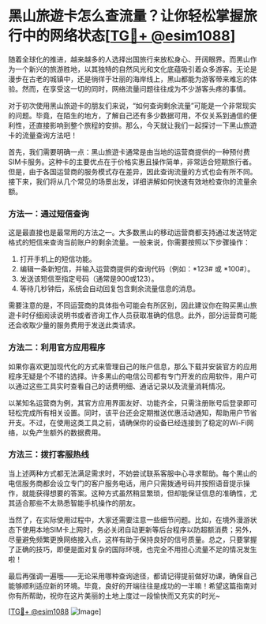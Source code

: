 # 黑山旅遊卡怎么查流量？让你轻松掌握旅行中的网络状态[[TG💪+ @esim1088](https://t.me/s/esim1088)]

随着全球化的推进，越来越多的人选择出国旅行来放松身心、开阔眼界。而黑山作为一个新兴的旅游胜地，以其独特的自然风光和文化底蕴吸引着众多游客。无论是漫步在古老的城镇中，还是徜徉于壮丽的海岸线上，黑山都能为游客带来难忘的体验。然而，在享受这一切的同时，网络流量问题往往成为不少游客头疼的事情。

对于初次使用黑山旅遊卡的朋友们来说，“如何查询剩余流量”可能是一个非常现实的问题。毕竟，在陌生的地方，了解自己还有多少数据可用，不仅关系到通信的便利性，还直接影响到整个旅程的安排。那么，今天就让我们一起探讨一下黑山旅遊卡的流量查询方法吧！

首先，我们需要明确一点：黑山旅遊卡通常是由当地的运营商提供的一种预付费SIM卡服务。这种卡的主要优点在于价格实惠且操作简单，非常适合短期旅行者。但是，由于各国运营商的服务模式存在差异，因此查询流量的方式也会有所不同。接下来，我们将从几个常见的场景出发，详细讲解如何快速有效地检查你的流量余额。

### 方法一：通过短信查询

这是最直接也是最常用的方法之一。大多数黑山的移动运营商都支持通过发送特定格式的短信来查询当前账户的剩余流量。一般来说，你需要按照以下步骤操作：

1. 打开手机上的短信功能。
2. 编辑一条新短信，并输入运营商提供的查询代码（例如：*123# 或 *100#）。
3. 发送该短信至指定号码（通常是900或123）。
4. 等待几秒钟后，系统会自动回复包含剩余流量信息的消息。

需要注意的是，不同运营商的具体指令可能会有所区别，因此建议你在购买黑山旅遊卡时仔细阅读说明书或者咨询工作人员获取准确的信息。此外，部分运营商可能还会收取少量的服务费用于发送此类请求。

### 方法二：利用官方应用程序

如果你喜欢更加现代化的方式来管理自己的账户信息，那么下载并安装官方的应用程序无疑是个不错的选择。许多黑山的电信公司都有专门开发的应用软件，用户可以通过这些工具实时查看自己的话费明细、通话记录以及流量消耗情况。

以某知名运营商为例，其官方应用界面友好、功能齐全，只需注册账号后登录即可轻松完成所有相关设置。同时，该平台还会定期推送优惠活动通知，帮助用户节省开支。不过，在使用这类工具之前，请确保你的设备已经连接到了稳定的Wi-Fi网络，以免产生额外的数据费用。

### 方法三：拨打客服热线

当上述两种方式都无法满足需求时，不妨尝试联系客服中心寻求帮助。每个黑山的电信服务商都会设立专门的客户服务电话，用户只需拨通号码并按照语音提示操作，就能获得想要的答案。这种方式虽然稍显繁琐，但却能保证信息的准确性，尤其适合那些不太熟悉智能手机操作的朋友。

当然了，在实际使用过程中，大家还需要注意一些细节问题。比如，在境外漫游状态下使用本地SIM卡上网时，务必关闭自动更新等后台程序以防超额消费；另外，尽量避免频繁更换网络接入点，这样有助于保持良好的信号质量。总之，只要掌握了正确的技巧，即便是面对复杂的国际环境，也完全不用担心流量不足的情况发生啦！

最后再强调一遍哦——无论采用哪种查询途径，都请记得提前做好功课，确保自己能够顺利适应新的环境。毕竟，良好的开端往往是成功的一半嘛！希望这篇指南对你有所帮助，祝你在这片美丽的土地上度过一段愉快而又充实的时光~

[[TG💪+ @esim1088](https://t.me/s/esim1088) ![Image](https://i.postimg.cc/4NQfJmqS/Snipaste-2025-05-13-00-14-12.png)]